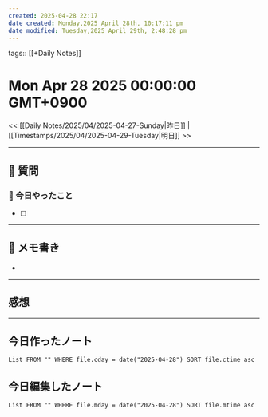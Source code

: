 ```yaml
---
created: 2025-04-28 22:17
date created: Monday,2025 April 28th, 10:17:11 pm
date modified: Tuesday,2025 April 29th, 2:48:28 pm
---
```


tags:: [[+Daily Notes]]

# Mon Apr 28 2025 00:00:00 GMT+0900

<< [[Daily Notes/2025/04/2025-04-27-Sunday|昨日]] | [[Timestamps/2025/04/2025-04-29-Tuesday|明日]] >>

---
## 📅 質問

### 🚀 今日やったこと
- [ ] 

---
## 📝 メモ書き
- 

---
## 感想
---
## 今日作ったノート
```dataview
List FROM "" WHERE file.cday = date("2025-04-28") SORT file.ctime asc
```

## 今日編集したノート
```dataview
List FROM "" WHERE file.mday = date("2025-04-28") SORT file.mtime asc
```